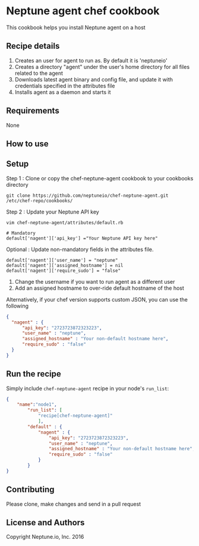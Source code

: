 Neptune agent chef cookbook
========================
This cookbook helps you install Neptune agent on a host

Recipe details
------------------
1. Creates an user for agent to run as. By default it is 'neptuneio'
2. Creates a directory "agent" under the user's home directory for all files related to the agent
3. Downloads latest agent binary and config file, and update it with credentials specified in the attributes file
4. Installs agent as a daemon and starts it

Requirements
------------
None

How to use
----------

Setup
------

Step 1 : Clone or copy the chef-neptune-agent cookbook to your cookbooks directory

    git clone https://github.com/neptuneio/chef-neptune-agent.git  /etc/chef-repo/cookbooks/

Step 2 : Update your Neptune API key

    vim chef-neptune-agent/attributes/default.rb

    # Mandatory
    default['nagent']['api_key'] ="Your Neptune API key here"

Optional : Update non-mandatory fields in the attributes file.

    default['nagent']['user_name'] = "neptune"
    default['nagent']['assigned_hostname'] = nil
    default['nagent']['require_sudo'] = "false"

1. Change the username if you want to run agent as a different user
2. Add an assigned hostname to over-ride default hostname of the host

Alternatively, if your chef version supports custom JSON, you can use the following
```json
{
  "nagent" : {
      "api_key": "2723723872323223",
      "user_name" : "neptune",
      "assigned_hostname" : "Your non-default hostname here",
      "require_sudo" : "false"
  }
}
```

Run the recipe
--------------
Simply include `chef-neptune-agent` recipe in your node's `run_list`:

```json
{
    "name":"node1",
        "run_list": [
            "recipe[chef-neptune-agent]"
            ],
        "default" : {
            "nagent" : {
                "api_key": "2723723872323223",
                "user_name" : "neptune",
                "assigned_hostname" : "Your non-default hostname here",
                "require_sudo" : "false"
            }
        }
}
```

Contributing
------------
Please clone, make changes and send in a pull request

License and Authors
-------------------
Copyright Neptune.io, Inc. 2016
